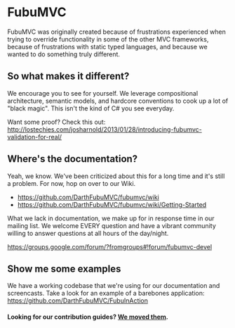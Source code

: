# FubuMVC

FubuMVC was originally created because of frustrations experienced when trying to override functionality in some of the other MVC frameworks, because of frustrations with
static typed languages, and because we wanted to do something truly different.

## So what makes it different?

We encourage you to see for yourself. We leverage compositional architecture, semantic models, and hardcore conventions to cook up a lot of "black magic". This isn't the
kind of C# you see everyday.

Want some proof? Check this out:
http://lostechies.com/josharnold/2013/01/28/introducing-fubumvc-validation-for-real/

## Where's the documentation?

Yeah, we know. We've been criticized about this for a long time and it's still a problem. For now, hop on over to our Wiki.

* https://github.com/DarthFubuMVC/fubumvc/wiki
* https://github.com/DarthFubuMVC/fubumvc/wiki/Getting-Started

What we lack in documentation, we make up for in response time in our mailing list. We welcome EVERY question and have a vibrant community willing to answer
questions at all hours of the day/night. 

https://groups.google.com/forum/?fromgroups#!forum/fubumvc-devel

## Show me some examples

We have a working codebase that we're using for our documentation and screencasts. Take a look for an example of a barebones application:
https://github.com/DarthFubuMVC/FubuInAction


  
  
#### Looking for our contribution guides? [We moved them](https://github.com/DarthFubuMVC/fubumvc/wiki/Contribution-Guide).
